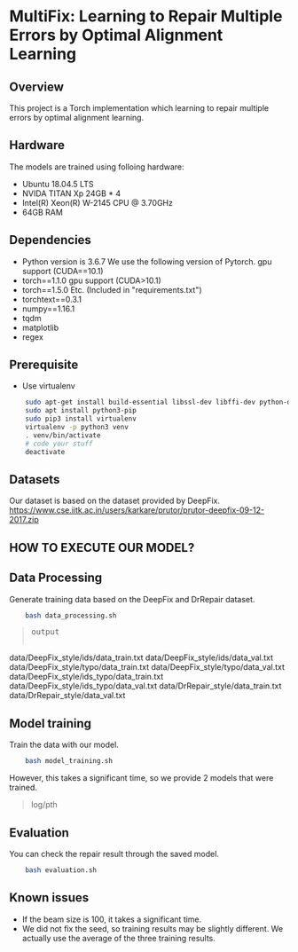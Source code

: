 # MultiFix: Learning to Repair Multiple Errors by Optimal Alignment Learning

## Overview
This project is a Torch implementation which learning to repair multiple errors by optimal alignment learning.

## Hardware
The models are trained using folloing hardware:
- Ubuntu 18.04.5 LTS
- NVIDA TITAN Xp 24GB * 4
- Intel(R) Xeon(R) W-2145 CPU @ 3.70GHz
- 64GB RAM

## Dependencies
- Python version is 3.6.7
We use the following version of Pytorch.
gpu support (CUDA==10.1)
- torch==1.1.0
gpu support (CUDA>10.1)
- torch==1.5.0
Etc. (Included in "requirements.txt")
- torchtext==0.3.1
- numpy==1.16.1
- tqdm
- matplotlib
- regex

## Prerequisite
- Use virtualenv
```	sh
    sudo apt-get install build-essential libssl-dev libffi-dev python-dev
    sudo apt install python3-pip
    sudo pip3 install virtualenv
    virtualenv -p python3 venv
    . venv/bin/activate
    # code your stuff
    deactivate
```

## Datasets
Our dataset is based on the dataset provided by DeepFix.
https://www.cse.iitk.ac.in/users/karkare/prutor/prutor-deepfix-09-12-2017.zip

## HOW TO EXECUTE OUR MODEL?
## Data Processing
Generate training data based on the DeepFix and DrRepair dataset.
```	sh
    bash data_processing.sh
```

><pre>output
 data/DeepFix_style/ids/data_train.txt
 data/DeepFix_style/ids/data_val.txt
 data/DeepFix_style/typo/data_train.txt
 data/DeepFix_style/typo/data_val.txt
 data/DeepFix_style/ids_typo/data_train.txt
 data/DeepFix_style/ids_typo/data_val.txt
 data/DrRepair_style/data_train.txt
 data/DrRepair_style/data_val.txt

## Model training
Train the data with our model.
```	sh
    bash model_training.sh
```

However, this takes a significant time, so we provide 2 models that were trained.
> log/pth

## Evaluation
You can check the repair result through the saved model.
```	sh
    bash evaluation.sh
```

## Known issues
- If the beam size is 100, it takes a significant time.
- We did not fix the seed, so training results may be slightly different. We actually use the average of the three training results.
